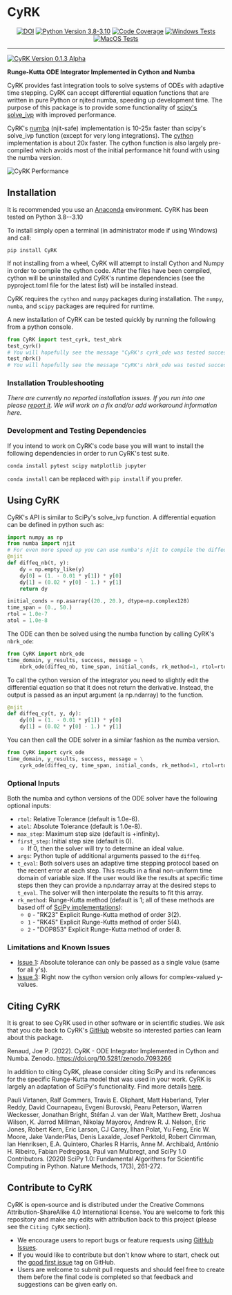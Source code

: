 # CyRK
<div style="text-align: center;">
<a href="https://doi.org/10.5281/zenodo.7093266"><img src="https://zenodo.org/badge/DOI/10.5281/zenodo.7093266.svg" alt="DOI"></a>
<a href="https://www.python.org/downloads/"><img src="https://img.shields.io/badge/Python-3.8|3.9|3.10-blue" alt="Python Version 3.8-3.10" /></a>
<a href="https://codecov.io/gh/jrenaud90/CyRK" ><img src="https://codecov.io/gh/jrenaud90/CyRK/branch/main/graph/badge.svg?token=MK2PqcNGET" alt="Code Coverage"/></a>
<a href="https://github.com/jrenaud90/CyRK/actions/workflows/push_tests_win.yml"><img src="https://github.com/jrenaud90/CyRK/actions/workflows/push_tests_win.yml/badge.svg?branch=main" alt="Windows Tests" /></a>
<a href="https://github.com/jrenaud90/CyRK/actions/workflows/push_tests_win.yml"><img src="https://github.com/jrenaud90/CyRK/actions/workflows/push_tests_mac.yml/badge.svg?branch=main" alt="MacOS Tests" /></a>

[//]: # (<a href="https://github.com/jrenaud90/CyRK/actions/workflows/push_tests_win.yml"><img src="https://github.com/jrenaud90/CyRK/actions/workflows/push_tests_ubun.yml/badge.svg?branch=main" alt="Ubuntu Tests" /></a>)
</div>

---

<a href="https://github.com/jrenaud90/CyRK/releases"><img src="https://img.shields.io/badge/CyRK-0.1.3 Alpha-orange" alt="CyRK Version 0.1.3 Alpha" /></a>


**Runge-Kutta ODE Integrator Implemented in Cython and Numba**

CyRK provides fast integration tools to solve systems of ODEs with adaptive time stepping. CyRK can accept differential equation functions 
that are written in pure Python or njited numba, speeding up development time. The purpose of this package is to provide some 
functionality of [scipy's solve_ivp](https://docs.scipy.org/doc/scipy/reference/generated/scipy.integrate.solve_ivp.html) with improved performance.

CyRK's [numba](https://numba.discourse.group/) (njit-safe) implementation is 10-25x faster than scipy's solve_ivp function (except for very long integrations). 
The [cython](https://cython.org/) implementation is about 20x faster. The cython function is also largely pre-compiled which avoids most of the 
initial performance hit found with using the numba version.

![CyRK Performance](CyRK_SciPy_Compare_v0-1-3a0.png)

## Installation

It is recommended you use an [Anaconda](https://www.anaconda.com/products/distribution) environment. CyRK has been tested on Python 3.8--3.10

To install simply open a terminal (in administrator mode if using Windows) and call:

`pip install CyRK`

If not installing from a wheel, CyRK will attempt to install Cython and Numpy in order to compile the cython code. 
After the files have been compiled, cython will be uninstalled and CyRK's runtime dependencies 
(see the pyproject.toml file for the latest list) will be installed instead.

CyRK requires the `cython` and `numpy` packages during installation. The `numpy`, `numba`, and `scipy` packages are required for runtime.

A new installation of CyRK can be tested quickly by running the following from a python console.
```python
from CyRK import test_cyrk, test_nbrk
test_cyrk()
# You will hopefully see the message "CyRK's cyrk_ode was tested successfully."
test_nbrk()
# You will hopefully see the message "CyRK's nbrk_ode was tested successfully."
```

### Installation Troubleshooting

*There are currently no reported installation issues.
If you run into one please [report it](https://github.com/jrenaud90/CyRK/issues). We will work on a fix and/or add
workaround information here.* 

### Development and Testing Dependencies

If you intend to work on CyRK's code base you will want to install the following dependencies in order to run CyRK's
test suite.

`conda install pytest scipy matplotlib jupyter`

`conda install` can be replaced with `pip install` if you prefer.

## Using CyRK
CyRK's API is similar to SciPy's solve_ivp function. A differential equation can be defined in python such as:

```python
import numpy as np
from numba import njit
# For even more speed up you can use numba's njit to compile the diffeq
@njit
def diffeq_nb(t, y):
    dy = np.empty_like(y)
    dy[0] = (1. - 0.01 * y[1]) * y[0]
    dy[1] = (0.02 * y[0] - 1.) * y[1]
    return dy

initial_conds = np.asarray((20., 20.), dtype=np.complex128)
time_span = (0., 50.)
rtol = 1.0e-7
atol = 1.0e-8
```

The ODE can then be solved using the numba function by calling CyRK's `nbrk_ode`:

```python
from CyRK import nbrk_ode
time_domain, y_results, success, message = \
    nbrk_ode(diffeq_nb, time_span, initial_conds, rk_method=1, rtol=rtol, atol=atol)
```

To call the cython version of the integrator you need to slightly edit the differential equation so that it does not
return the derivative. Instead, the output is passed as an input argument (a np.ndarray) to the function. 

```python
@njit
def diffeq_cy(t, y, dy):
    dy[0] = (1. - 0.01 * y[1]) * y[0]
    dy[1] = (0.02 * y[0] - 1.) * y[1]
```

You can then call the ODE solver in a similar fashion as the numba version.

```python
from CyRK import cyrk_ode
time_domain, y_results, success, message = \
    cyrk_ode(diffeq_cy, time_span, initial_conds, rk_method=1, rtol=rtol, atol=atol)
```

### Optional Inputs

Both the numba and cython versions of the ODE solver have the following optional inputs:
- `rtol`: Relative Tolerance (default is 1.0e-6).
- `atol`: Absolute Tolerance (default is 1.0e-8).
- `max_step`: Maximum step size (default is +infinity).
- `first_step`: Initial step size (default is 0).
  - If 0, then the solver will try to determine an ideal value.
- `args`: Python tuple of additional arguments passed to the `diffeq`.
- `t_eval`: Both solvers uses an adaptive time stepping protocol based on the recent error at each step. This results in
a final non-uniform time domain of variable size. If the user would like the results at specific time steps then 
they can provide a np.ndarray array at the desired steps to `t_eval`.
The solver will then interpolate the results to fit this array.
- `rk_method`: Runge-Kutta method (default is 1; all of these methods are based off of
[SciPy implementations](https://docs.scipy.org/doc/scipy/reference/generated/scipy.integrate.solve_ivp.html)):
  - `0` - "RK23" Explicit Runge-Kutta method of order 3(2).
  - `1` - "RK45" Explicit Runge-Kutta method of order 5(4).
  - `2` - "DOP853" Explicit Runge-Kutta method of order 8.

### Limitations and Known Issues

- [Issue 1](https://github.com/jrenaud90/CyRK/issues/1): Absolute tolerance can only be passed as a single value
(same for all y's).
- [Issue 3](https://github.com/jrenaud90/CyRK/issues/3): Right now the cython version only allows for complex-valued
y-values.

## Citing CyRK

It is great to see CyRK used in other software or in scientific studies. We ask that you cite back to CyRK's 
[GitHub](https://github.com/jrenaud90/CyRK) website so interested parties can learn about this package. 

Renaud, Joe P. (2022). CyRK - ODE Integrator Implemented in Cython and Numba. Zenodo. https://doi.org/10.5281/zenodo.7093266

In addition to citing CyRK, please consider citing SciPy and its references for the specific Runge-Kutta model that
was used in your work. CyRK is largely an adaptation of SciPy's functionality.
Find more details [here](https://docs.scipy.org/doc/scipy/reference/generated/scipy.integrate.solve_ivp.html).

Pauli Virtanen, Ralf Gommers, Travis E. Oliphant, Matt Haberland, Tyler Reddy, David Cournapeau, Evgeni Burovski, Pearu Peterson, Warren Weckesser, Jonathan Bright, Stéfan J. van der Walt, Matthew Brett, Joshua Wilson, K. Jarrod Millman, Nikolay Mayorov, Andrew R. J. Nelson, Eric Jones, Robert Kern, Eric Larson, CJ Carey, İlhan Polat, Yu Feng, Eric W. Moore, Jake VanderPlas, Denis Laxalde, Josef Perktold, Robert Cimrman, Ian Henriksen, E.A. Quintero, Charles R Harris, Anne M. Archibald, Antônio H. Ribeiro, Fabian Pedregosa, Paul van Mulbregt, and SciPy 1.0 Contributors. (2020) SciPy 1.0: Fundamental Algorithms for Scientific Computing in Python. Nature Methods, 17(3), 261-272.

## Contribute to CyRK
CyRK is open-source and is distributed under the Creative Commons Attribution-ShareAlike 4.0 International license. 
You are welcome to fork this repository and make any edits with attribution back to this project (please see the 
`Citing CyRK` section).
- We encourage users to report bugs or feature requests using [GitHub Issues](https://github.com/jrenaud90/CyRK/issues).
- If you would like to contribute but don't know where to start, check out the 
[good first issue](https://github.com/jrenaud90/CyRK/labels/good%20first%20issue) tag on GitHub.
- Users are welcome to submit pull requests and should feel free to create them before the final code is completed so
that feedback and suggestions can be given early on.

